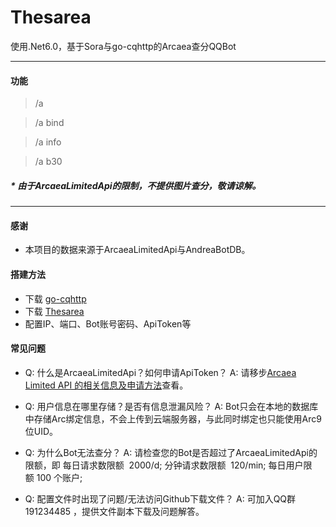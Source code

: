 # Thesarea

使用.Net6.0，基于Sora与go-cqhttp的Arcaea查分QQBot

----

#### 功能

> /a

> /a bind

> /a info

> /a b30

##### * 由于ArcaeaLimitedApi的限制，不提供图片查分，敬请谅解。

----

#### 感谢

* 本项目的数据来源于ArcaeaLimitedApi与AndreaBotDB。

#### 搭建方法
* 下载 [go-cqhttp](https://github.com/Mrs4s/go-cqhttp/releases "go-cqhttp")
* 下载 [Thesarea](https://github.com/Awbugl/Thesarea/releases "Thesarea")
* 配置IP、端口、Bot账号密码、ApiToken等

#### 常见问题
+ Q:  什么是ArcaeaLimitedApi？如何申请ApiToken？
A:  请移步[Arcaea Limited API 的相关信息及申请方法](https://www.bilibili.com/read/cv14491110 "Arcaea Limited API 的相关信息及申请方法")查看。


+ Q:  用户信息在哪里存储？是否有信息泄漏风险？
A:  Bot只会在本地的数据库中存储Arc绑定信息，不会上传到云端服务器，与此同时绑定也只能使用Arc9位UID。


+ Q:  为什么Bot无法查分？
A:  请检查您的Bot是否超过了ArcaeaLimitedApi的限额，即
      每日请求数限额  2000/d;
      分钟请求数限额  120/min;
      每日用户限额 100 个账户;

+ Q:  配置文件时出现了问题/无法访问Github下载文件？
A:  可加入QQ群 191234485 ，提供文件副本下载及问题解答。

